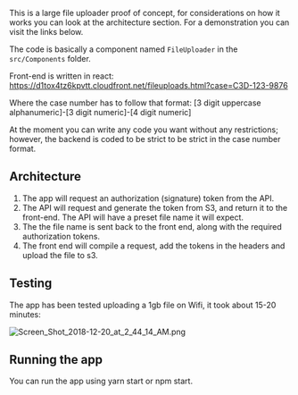 This is a large file uploader proof of concept, for considerations on how it works you can look at the architecture section. For a demonstration you can visit the links below.

The code is basically a component named `FileUploader` in the `src/Components` folder.

Front-end is written in react:
https://d1tox4tz6kpvtt.cloudfront.net/fileuploads.html?case=C3D-123-9876

Where the case number has to follow that format:
[3 digit uppercase alphanumeric]-[3 digit numeric]-[4 digit numeric]

At the moment you can write any code you want without any restrictions; however, the backend is coded to be strict to be strict in the case number format.

## Architecture

1. The app will request an authorization (signature) token from the API.
2. The API will request and generate the token from S3, and return it to the front-end. The API will have a preset file name it will expect.
3. The the file name is sent back to the front end, along with the required authorization tokens.
4. The front end will compile a request, add the tokens in the headers and upload the file to s3.

## Testing

The app has been tested uploading a 1gb file on Wifi, it took about 15-20 minutes:

![Screen_Shot_2018-12-20_at_2_44_14_AM.png](https://images.zenhubusercontent.com/5b7edad7290aac725aec290c/97d2ae24-dca4-4d80-8d03-2799b96cb4ae)

## Running the app

You can run the app using yarn start or npm start.
